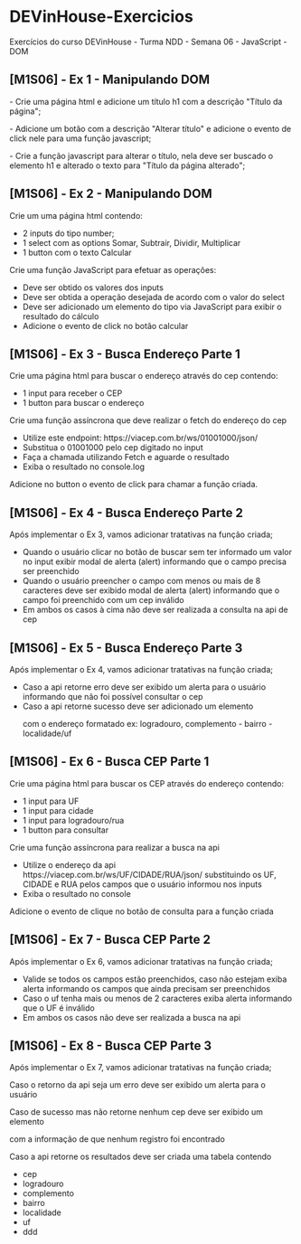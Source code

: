 # DEVinHouse-Exercicios
 Exercícios do curso DEVinHouse - Turma NDD - Semana 06 - JavaScript - DOM

<h2>[M1S06] - Ex 1 - Manipulando DOM</h2>
<p>- Crie uma página html e adicione um título h1 com a descrição "Título da página";</p>
<p>- Adicione um botão com a descrição "Alterar título" e adicione o evento de click nele para uma função javascript;</p>
<p>- Crie a função javascript para alterar o título, nela deve ser buscado o elemento h1 e alterado o texto para "Título da página alterado";</p>

<h2>[M1S06] - Ex 2 - Manipulando DOM</h2>
<p>Crie um uma página html contendo:</p>
<ul>
    <li>2 inputs do tipo number;</li>
    <li>1 select com as options Somar, Subtrair, Dividir, Multiplicar</li>
    <li>1 button com o texto Calcular</li>
</ul>
<p>Crie uma função JavaScript para efetuar as operações:</p>
<ul>
    <li>Deve ser obtido os valores dos inputs</li>
    <li>Deve ser obtida a operação desejada de acordo com o valor do select</li>
    <li>Deve ser adicionado um elemento do tipo via JavaScript para exibir o resultado do cálculo</li>
    <li>Adicione o evento de click no botão calcular</li>
</ul>

<h2>[M1S06] - Ex 3 - Busca Endereço Parte 1</h2>
<p>Crie uma página html para buscar o endereço através do cep contendo:</p>
<ul>
    <li>1 input para receber o CEP</li>
    <li>1 button para buscar o endereço</li>
</ul>
<p>Crie uma função assíncrona que deve realizar o fetch do endereço do cep</p>
<ul>
    <li>Utilize este endpoint: https://viacep.com.br/ws/01001000/json/</li>
    <li>Substitua o 01001000 pelo cep digitado no input</li>
    <li>Faça a chamada utilizando Fetch e aguarde o resultado</li>
    <li>Exiba o resultado no console.log</li>
</ul>
<p>Adicione no button o evento de click para chamar a função criada.</p>

<h2>[M1S06] - Ex 4 - Busca Endereço Parte 2</h2>
<p>Após implementar o Ex 3, vamos adicionar tratativas na função criada;</p>
<ul>
    <li> Quando o usuário clicar no botão de buscar sem ter informado um valor no input exibir modal de alerta (alert) informando que o campo precisa ser preenchido</li>
    <li> Quando o usuário preencher o campo com menos ou mais de 8 caracteres deve ser exibido modal de alerta (alert) informando que o campo foi preenchido com um cep inválido</li>
    <li>Em ambos os casos à cima não deve ser realizada a consulta na api de cep</li>
</ul>

<h2>[M1S06] - Ex 5 - Busca Endereço Parte 3</h2>
<p>Após implementar o Ex 4, vamos adicionar tratativas na função criada;</p>
<ul>
    <li> Caso a api retorne erro deve ser exibido um alerta para o usuário informando que não foi possível consultar o cep</li>
    <li>Caso a api retorne sucesso deve ser adicionado um elemento <p> com o endereço formatado ex: logradouro, complemento - bairro - localidade/uf</li>
    
</ul>

<h2>[M1S06] - Ex 6 - Busca CEP Parte 1</h2>
<p>Crie uma página html para buscar os CEP através do endereço contendo:</p>
<ul>
    <li>1 input para UF</li>
    <li>1 input para cidade</li>
    <li>1 input para  logradouro/rua</li>
    <li>1 button para consultar</li>  
</ul>
<p>Crie uma função assíncrona para realizar a busca na api</p>
<ul>
    <li>Utilize o endereço da api https://viacep.com.br/ws/UF/CIDADE/RUA/json/ substituindo os UF, CIDADE e RUA pelos campos que o usuário informou nos inputs</li>
    <li>Exiba o resultado no console</li> 
</ul>
<p>Adicione o evento de clique no botão de consulta para a função criada</p>

<h2>[M1S06] - Ex 7 - Busca CEP Parte 2</h2>
<p>Após implementar o Ex 6, vamos adicionar tratativas na função criada;</p>
<ul>
    <li>Valide se todos os campos estão preenchidos, caso não estejam exiba alerta informando os campos que ainda precisam ser preenchidos</li>
    <li>Caso o uf tenha mais ou menos de 2 caracteres exiba alerta informando que o UF é inválido</li>
    <li>Em ambos os casos não deve ser realizada a busca na api</li>
</ul>

<h2>[M1S06] - Ex 8 - Busca CEP Parte 3</h2>
<p>Após implementar o Ex 7, vamos adicionar tratativas na função criada;</p>
<p>Caso o retorno da api seja um erro deve ser exibido um alerta para o usuário</p>
<p>Caso de sucesso mas não retorne nenhum cep deve ser exibido um elemento <p> com a informação de que nenhum registro foi encontrado</p>
<p>Caso a api retorne os resultados deve ser criada uma tabela contendo </p>
<ul>
    <li>cep</li>
    <li>logradouro</li>
    <li>complemento</li>
    <li>bairro</li>
    <li>localidade</li>
    <li>uf</li>
    <li>ddd</li>
</ul>

